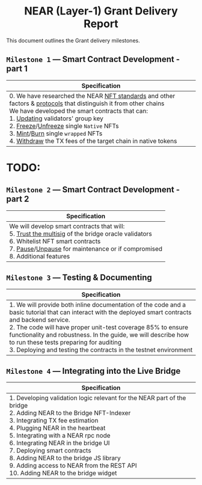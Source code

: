<center>

# NEAR (Layer-1) Grant Delivery Report

</center>

This document outlines the Grant delivery milestones.

## `Milestone 1` — Smart Contract Development - part 1

| Specification |
|-|
| 0. We have researched the NEAR [NFT standards](https://github.com/XP-NETWORK/xp-near-integration/blob/main/xpnft/src/lib.rs) and other factors & [protocols](https://docs.near.org/) that distinguish it from other chains<br/>We have developed the smart contracts that can:<br/>1. [Updating](https://github.com/XP-NETWORK/xp-near-integration/blob/103a3557e28300138f5e6d6c7af49ac6ae921049/bridge/src/lib.rs#L155-L161) validators' group key <br/>2. [Freeze](https://github.com/XP-NETWORK/xp-near-integration/blob/103a3557e28300138f5e6d6c7af49ac6ae921049/bridge/src/lib.rs#L200)/[Unfreeze](https://github.com/XP-NETWORK/xp-near-integration/blob/103a3557e28300138f5e6d6c7af49ac6ae921049/bridge/src/lib.rs#L231) single `Native` NFTs <br/>3. [Mint](https://github.com/XP-NETWORK/xp-near-integration/blob/103a3557e28300138f5e6d6c7af49ac6ae921049/bridge/src/lib.rs#L165)/[Burn](https://github.com/XP-NETWORK/xp-near-integration/blob/103a3557e28300138f5e6d6c7af49ac6ae921049/bridge/src/lib.rs#L181) single `wrapped` NFTs<br/>4. [Withdraw](https://github.com/XP-NETWORK/xp-near-integration/blob/103a3557e28300138f5e6d6c7af49ac6ae921049/bridge/src/lib.rs#L134) the TX fees of the target chain in native tokens|

# TODO:

## `Milestone 2` — Smart Contract Development - part 2

| Specification |
|-|
| We will develop smart contracts that will:<br>5. [Trust the multisig](https://github.com/XP-NETWORK/xp-near-integration/blob/103a3557e28300138f5e6d6c7af49ac6ae921049/bridge/src/lib.rs#L103-L113) of the bridge oracle validators<br/>6. Whitelist NFT smart contracts<br/>7. [Pause](https://github.com/XP-NETWORK/xp-near-integration/blob/103a3557e28300138f5e6d6c7af49ac6ae921049/bridge/src/lib.rs#L116)/[Unpause](https://github.com/XP-NETWORK/xp-near-integration/blob/103a3557e28300138f5e6d6c7af49ac6ae921049/bridge/src/lib.rs#L125) for maintenance or if compromised<br/>8. Additional features |

## `Milestone 3` — Testing & Documenting

| Specification |
|-|
| 1. We will provide both inline documentation of the code and a basic tutorial that can interact with the deployed smart contracts and backend service.<br/>2. The code will have proper unit-test coverage 85% to ensure functionality and robustness. In the guide, we will describe how to run these tests preparing for auditing<br/>3. Deploying and testing the contracts in the testnet environment|

## `Milestone 4` — Integrating into the Live Bridge
| Specification |
|-|
| 1. Developing validation logic relevant for the NEAR part of the bridge<br/>2. Adding NEAR to the Bridge NFT-Indexer<br/>3. Integrating TX fee estimation<br/>4. Plugging NEAR in the heartbeat<br/>5. Integrating with a NEAR rpc node<br/>6. Integrating NEAR in the bridge UI<br/>7. Deploying smart contracts<br/>8. Adding NEAR to the bridge JS library<br/>9. Adding access to NEAR from the REST API<br/>10. Adding NEAR to the bridge widget|